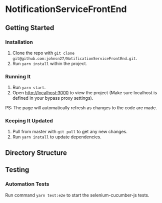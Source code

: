 # NotificationServiceFrontEnd

## Getting Started

### Installation
1. Clone the repo with `git clone git@github.com:johnsn27/NotificationServiceFrontEnd.git`.
2. Run `yarn install` within the project.

### Running It

1. Run `yarn start`.
2. Open [http://localhost:3000](http://localhost:3000) to view the project (Make sure localhost is defined in your bypass proxy settings).

PS: The page will automatically refresh as changes to the code are made.

### Keeping It Updated

1. Pull from master with `git pull` to get any new changes.
2. Run `yarn install` to update dependencies.

## Directory Structure

## Testing

### Automation Tests
Run command `yarn test:e2e` to start the selenium-cucumber-js tests.
